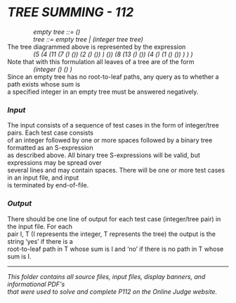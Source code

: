 # ***TREE SUMMING - 112***

               *empty tree ::= ()* <br>
               *tree ::= empty tree | (integer tree tree)*<br>
The tree diagrammed above is represented by the expression<br>
               *(5 (4 (11 (7 () ()) (2 () ()) ) ()) (8 (13 () ()) (4 () (1 () ()) ) ) )*<br>
Note that with this formulation all leaves of a tree are of the form<br>
               *(integer () () )*<br>
Since an empty tree has no root-to-leaf paths, any query as to whether a path exists whose sum is<br>
a specified integer in an empty tree must be answered negatively.<br>

### ***Input*** <br>
The input consists of a sequence of test cases in the form of integer/tree pairs. Each test case consists<br>
of an integer followed by one or more spaces followed by a binary tree formatted as an S-expression<br>
as described above. All binary tree S-expressions will be valid, but expressions may be spread over<br>
several lines and may contain spaces. There will be one or more test cases in an input file, and input<br>
is terminated by end-of-file.<br>

### ***Output*** <br>
There should be one line of output for each test case (integer/tree pair) in the input file. For each<br>
pair I, T (I represents the integer, T represents the tree) the output is the string ‘yes’ if there is a<br>
root-to-leaf path in T whose sum is I and ‘no’ if there is no path in T whose sum is I.<br>

--------------------

*This folder contains all source files, input files, display banners, and informational PDF's<br>
that were used to solve and complete P112 on the Online Judge website.*

